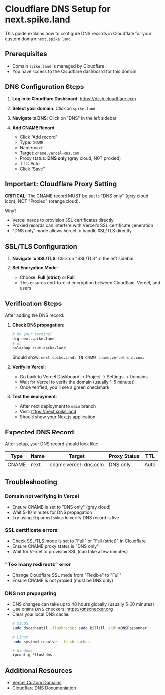 # Cloudflare DNS Setup for next.spike.land

This guide explains how to configure DNS records in Cloudflare for your custom domain `next.spike.land`.

## Prerequisites

- Domain `spike.land` is managed by Cloudflare
- You have access to the Cloudflare dashboard for this domain

## DNS Configuration Steps

1. **Log in to Cloudflare Dashboard**: https://dash.cloudflare.com

2. **Select your domain**: Click on `spike.land`

3. **Navigate to DNS**: Click on "DNS" in the left sidebar

4. **Add CNAME Record**:
   - Click "Add record"
   - Type: `CNAME`
   - Name: `next`
   - Target: `cname.vercel-dns.com`
   - Proxy status: **DNS only** (gray cloud, NOT proxied)
   - TTL: Auto
   - Click "Save"

## Important: Cloudflare Proxy Setting

**CRITICAL**: The CNAME record MUST be set to "DNS only" (gray cloud icon), NOT "Proxied" (orange cloud).

Why?
- Vercel needs to provision SSL certificates directly
- Proxied records can interfere with Vercel's SSL certificate generation
- "DNS only" mode allows Vercel to handle SSL/TLS directly

## SSL/TLS Configuration

1. **Navigate to SSL/TLS**: Click on "SSL/TLS" in the left sidebar

2. **Set Encryption Mode**:
   - Choose: **Full (strict)** or **Full**
   - This ensures end-to-end encryption between Cloudflare, Vercel, and users

## Verification Steps

After adding the DNS record:

1. **Check DNS propagation**:
   ```bash
   # On your terminal
   dig next.spike.land
   # or
   nslookup next.spike.land
   ```
   Should show: `next.spike.land. IN CNAME cname.vercel-dns.com.`

2. **Verify in Vercel**:
   - Go back to Vercel Dashboard → Project → Settings → Domains
   - Wait for Vercel to verify the domain (usually 1-5 minutes)
   - Once verified, you'll see a green checkmark

3. **Test the deployment**:
   - After next deployment to `main` branch
   - Visit: https://next.spike.land
   - Should show your Next.js application

## Expected DNS Record

After setup, your DNS record should look like:

| Type  | Name | Target                | Proxy Status | TTL  |
|-------|------|-----------------------|--------------|------|
| CNAME | next | cname.vercel-dns.com  | DNS only     | Auto |

## Troubleshooting

### Domain not verifying in Vercel
- Ensure CNAME is set to "DNS only" (gray cloud)
- Wait 5-10 minutes for DNS propagation
- Try using `dig` or `nslookup` to verify DNS record is live

### SSL certificate errors
- Check SSL/TLS mode is set to "Full" or "Full (strict)" in Cloudflare
- Ensure CNAME proxy status is "DNS only"
- Wait for Vercel to provision SSL (can take a few minutes)

### "Too many redirects" error
- Change Cloudflare SSL mode from "Flexible" to "Full"
- Ensure CNAME is not proxied (must be DNS only)

### DNS not propagating
- DNS changes can take up to 48 hours globally (usually 5-30 minutes)
- Use online DNS checkers: https://dnschecker.org
- Clear your local DNS cache:
  ```bash
  # macOS
  sudo dscacheutil -flushcache; sudo killall -HUP mDNSResponder

  # Linux
  sudo systemd-resolve --flush-caches

  # Windows
  ipconfig /flushdns
  ```

## Additional Resources

- [Vercel Custom Domains](https://vercel.com/docs/concepts/projects/domains)
- [Cloudflare DNS Documentation](https://developers.cloudflare.com/dns/)
